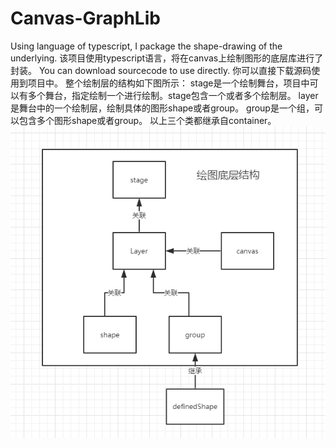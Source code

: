 # Canvas-GraphLib
Using language of typescript, I package the shape-drawing of the underlying.
该项目使用typescript语言，将在canvas上绘制图形的底层库进行了封装。
You can download sourcecode to use directly.
你可以直接下载源码使用到项目中。
整个绘制层的结构如下图所示：
stage是一个绘制舞台，项目中可以有多个舞台，指定绘制一个进行绘制。stage包含一个或者多个绘制层。
layer是舞台中的一个绘制层，绘制具体的图形shape或者group。
group是一个组，可以包含多个图形shape或者group。
以上三个类都继承自container。
 ![image](https://github.com/fangsmile/Canvas-GraphLib/blob/master/raw/master/images-folder/struct.png?raw=true)
